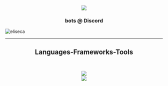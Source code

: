 <h1 align="center">
  <a>
    <img src="https://readme-typing-svg.herokuapp.com/?lines=<+👋+Hello,+World!+/>;+<+👋+Hola,+World!+/>;+<+👋+Namaste,+World!+/>;+<+👋+Hallo,+World!+/>;+<+👋+Nĭ+Hăo,+World!+/>;+<+👋+Olá,+World!+/>;+<+👋+你好,+World!+/>;+<+👋+Bonjour,+World!+/>;+<+👋+Ciao,+World!+/>;&center=true&size=30">
  </a>
</h1>

<h3 align="center">bots @ Discord</h3>

<p align="left"> <img src="https://komarev.com/ghpvc/?username=eliseiscute&label=Profile%20views&color=000000&style=flat" alt="eliseca" /> </p>

<hr>
<h2 align="center">Languages-Frameworks-Tools</h2>
<br>
<p align="center">
  <a>
    <img src="https://skillicons.dev/icons?i=discord,bots,github,python,javascript,nodejs,mysql,sqlite,git" /><br>
    <img src="https://skillicons.dev/icons?i=html,powershell,vscode,visualstudio,unity,figma,ps,ai" />

  </a>
</p>
<!--
  <hr>

<h2 align="center">Stats</h2>
<br>
<p align=center>
  <div align=center>
    <a href="https://github.com/denvercoder1/github-readme-streak-stats" title="Go to Source">
      <img align="left" width=390 src="https://github-readme-streak-stats.herokuapp.com/?user=eliseiscute&theme=react&border=61dafb&hide_border=true" alt="zumrudu-anka" />
    </a>
    <a href="https://github.com/anuraghazra/github-readme-stats" title="Go to Source">
      <img align="right" width=390 src="https://github-readme-stats.vercel.app/api?username=eliseiscute&show_icons=true&theme=react&border_color=61dafb&hide_border=true" />
    </a>
  </div>
  <br><br><br><br><br><br><br><br><br>
  <div align=center>
    <a href="https://github.com/anuraghazra/github-readme-stats">
      <img width=325 align="center" src="https://github-readme-stats.vercel.app/api/top-langs/?username=eliseiscute&hide=c%23,powershell,Mathematica,Ruby,Objective-C,Objective-C%2b%2b,Cuda&title_color=61dafb&text_color=ffffff&icon_color=61dafb&bg_color=20232a&langs_count=8&layout=compact&border_color=61dafb&hide_border=true" />
    </a>
  </div>
  <br>
  <br>
  <br>
  <img src="https://activity-graph.herokuapp.com/graph?username=eliseiscute&theme=react-dark&bg_color=20232a&hide_border=true" width="100%"/>
</p>

<hr>
-->
